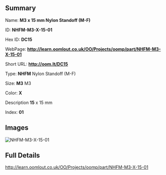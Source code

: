 

## Summary
 
Name: __M3 x 15 mm Nylon Standoff (M-F)__

ID: __NHFM-M3-X-15-01__

Hex ID: __DC15__

WebPage: __http://learn.oomlout.co.uk/OO/Projects/oomp/part/NHFM-M3-X-15-01__

Short URL: __http://oom.lt/DC15__


Type: __NHFM__ Nylon Standoff (M-F) 

Size: __M3__ M3 

Color: __X__  

Description __15__ x 15 mm 

Index: __01__


## Images
![NHFM-M3-X-15-01](http://oomlout.com/oomp-gen/parts/NHFM-M3-X-15-01/NHFM-M3-X-15-01_420.jpg)



## Full Details

 http://learn.oomlout.co.uk/OO/Projects/oomp/part/NHFM-M3-X-15-01














